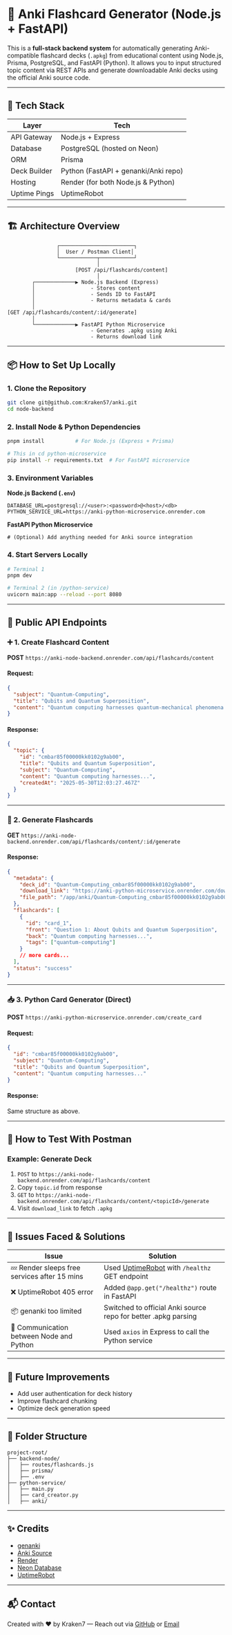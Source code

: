 # 🧠 Anki Flashcard Generator (Node.js + FastAPI)

This is a **full-stack backend system** for automatically generating Anki-compatible flashcard decks (`.apkg`) from educational content using Node.js, Prisma, PostgreSQL, and FastAPI (Python). It allows you to input structured topic content via REST APIs and generate downloadable Anki decks using the official Anki source code.

---

## 🚀 Tech Stack

| Layer        | Tech                                 |
| ------------ | ------------------------------------ |
| API Gateway  | Node.js + Express                    |
| Database     | PostgreSQL (hosted on Neon)          |
| ORM          | Prisma                               |
| Deck Builder | Python (FastAPI + genanki/Anki repo) |
| Hosting      | Render (for both Node.js & Python)   |
| Uptime Pings | UptimeRobot                          |

---

## 🏗️ Architecture Overview

```
                ┌────────────────────────┐
                │  User / Postman Client│
                └────────────┬───────────┘
                             │
                      [POST /api/flashcards/content]
                             │
        ┌─────────────▶ Node.js Backend (Express)
        │                  - Stores content
        │                  - Sends ID to FastAPI
        │                  - Returns metadata & cards
        │
[GET /api/flashcards/content/:id/generate]
        │
        └─────────────▶ FastAPI Python Microservice
                           - Generates .apkg using Anki
                           - Returns download link

```

---

## 📦 How to Set Up Locally

### 1. Clone the Repository

```bash
git clone git@github.com:Kraken57/anki.git
cd node-backend
```

### 2. Install Node & Python Dependencies

```bash
pnpm install          # For Node.js (Express + Prisma)

# This in cd python-microservice
pip install -r requirements.txt  # For FastAPI microservice
```

### 3. Environment Variables

**Node.js Backend (`.env`)**

```
DATABASE_URL=postgresql://<user>:<password>@<host>/<db>
PYTHON_SERVICE_URL=https://anki-python-microservice.onrender.com
```

**FastAPI Python Microservice**

```
# (Optional) Add anything needed for Anki source integration
```

### 4. Start Servers Locally

```bash
# Terminal 1
pnpm dev

# Terminal 2 (in /python-service)
uvicorn main:app --reload --port 8080
```

---

## 🔌 Public API Endpoints

### ➕ 1. Create Flashcard Content

**POST** `https://anki-node-backend.onrender.com/api/flashcards/content`

#### Request:

```json
{
  "subject": "Quantum-Computing",
  "title": "Qubits and Quantum Superposition",
  "content": "Quantum computing harnesses quantum-mechanical phenomena to perform calculations..."
}
```

#### Response:

```json
{
  "topic": {
    "id": "cmbar85f00000kk0102g9ab00",
    "title": "Qubits and Quantum Superposition",
    "subject": "Quantum-Computing",
    "content": "Quantum computing harnesses...",
    "createdAt": "2025-05-30T12:03:27.467Z"
  }
}
```

---

### 🎴 2. Generate Flashcards

**GET** `https://anki-node-backend.onrender.com/api/flashcards/content/:id/generate`

#### Response:

```json
{
  "metadata": {
    "deck_id": "Quantum-Computing_cmbar85f00000kk0102g9ab00",
    "download_link": "https://anki-python-microservice.onrender.com/download/Quantum-Computing_cmbar85f00000kk0102g9ab00",
    "file_path": "/app/anki/Quantum-Computing_cmbar85f00000kk0102g9ab00.apkg"
  },
  "flashcards": [
    {
      "id": "card_1",
      "front": "Question 1: About Qubits and Quantum Superposition",
      "back": "Quantum computing harnesses...",
      "tags": ["quantum-computing"]
    }
    // more cards...
  ],
  "status": "success"
}
```

---

### 📥 3. Python Card Generator (Direct)

**POST** `https://anki-python-microservice.onrender.com/create_card`

#### Request:

```json
{
  "id": "cmbar85f00000kk0102g9ab00",
  "subject": "Quantum-Computing",
  "title": "Qubits and Quantum Superposition",
  "content": "Quantum computing harnesses..."
}
```

#### Response:

Same structure as above.

---

## 🧪 How to Test With Postman

### Example: Generate Deck

1. `POST` to `https://anki-node-backend.onrender.com/api/flashcards/content`
2. Copy `topic.id` from response
3. `GET` to `https://anki-node-backend.onrender.com/api/flashcards/content/<topicId>/generate`
4. Visit `download_link` to fetch `.apkg`

---

## 🧱 Issues Faced & Solutions

| Issue                                        | Solution                                                                 |
| -------------------------------------------- | ------------------------------------------------------------------------ |
| 💤 Render sleeps free services after 15 mins | Used [UptimeRobot](https://uptimerobot.com) with `/healthz` GET endpoint |
| ❌ UptimeRobot 405 error                      | Added `@app.get("/healthz")` route in FastAPI                            |
| 📦 genanki too limited                       | Switched to official Anki source repo for better .apkg parsing           |
| 🐍 Communication between Node and Python     | Used `axios` in Express to call the Python service                       |

---

## 📝 Future Improvements

* Add user authentication for deck history
* Improve flashcard chunking
* Optimize deck generation speed

---

## 📂 Folder Structure

```
project-root/
├── backend-node/
│   ├── routes/flashcards.js
│   ├── prisma/
│   ├── .env
├── python-service/
│   ├── main.py
│   ├── card_creator.py
│   ├── anki/
```

---

## ✨ Credits

* [genanki](https://github.com/kerrickstaley/genanki)
* [Anki Source](https://github.com/ankitects/anki)
* [Render](https://render.com)
* [Neon Database](https://neon.tech)
* [UptimeRobot](https://uptimerobot.com)

---

## 📬 Contact

Created with ❤️ by Kraken7 — Reach out via [GitHub](https://github.com/Kraken7) or [Email](mailto:kraken@example.com)
